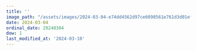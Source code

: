 ```yaml
---
title: ''
image_path: "/assets/images/2024-03-04-e74dd4562d97ce6098561e761d3d01ef.jpeg"
date: 2024-03-04
ordinal_date: 20240304
dow: 1
last_modified_at: '2024-03-10'
---
```

